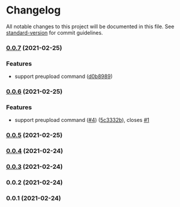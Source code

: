 # Changelog

All notable changes to this project will be documented in this file. See [standard-version](https://github.com/conventional-changelog/standard-version) for commit guidelines.

### [0.0.7](https://github.com/pahud/s3share/compare/v0.0.6...v0.0.7) (2021-02-25)


### Features

* support preupload command ([d0b8989](https://github.com/pahud/s3share/commit/d0b8989ac0743d635600a4e8c6a68750951ddca9))

### [0.0.6](https://github.com/pahud/s3share/compare/v0.0.5...v0.0.6) (2021-02-25)


### Features

* support preupload command ([#4](https://github.com/pahud/s3share/issues/4)) ([5c3332b](https://github.com/pahud/s3share/commit/5c3332be276fc0dbabba306c70114af3354bbc73)), closes [#1](https://github.com/pahud/s3share/issues/1)

### [0.0.5](https://github.com/pahud/s3share/compare/v0.0.4...v0.0.5) (2021-02-25)

### [0.0.4](https://github.com/pahud/s3share/compare/v0.0.3...v0.0.4) (2021-02-24)

### [0.0.3](https://github.com/pahud/s3share/compare/v0.0.2...v0.0.3) (2021-02-24)

### 0.0.2 (2021-02-24)

### 0.0.1 (2021-02-24)
